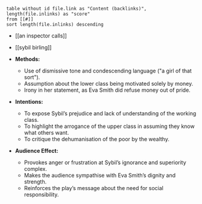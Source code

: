 
```dataview
table without id file.link as "Content (backlinks)", length(file.inlinks) as "score"
from [[#]]
sort length(file.inlinks) descending
```

- [[an inspector calls]]
- [[sybil birling]]

- **Methods:**
    
    - Use of dismissive tone and condescending language ("a girl of that sort").
    - Assumption about the lower class being motivated solely by money.
    - Irony in her statement, as Eva Smith did refuse money out of pride.
        
- **Intentions:**
    
    - To expose Sybil’s prejudice and lack of understanding of the working class.
    - To highlight the arrogance of the upper class in assuming they know what others want.
    - To critique the dehumanisation of the poor by the wealthy.
        
- **Audience Effect:**
    
    - Provokes anger or frustration at Sybil’s ignorance and superiority complex.
    - Makes the audience sympathise with Eva Smith’s dignity and strength.
    - Reinforces the play’s message about the need for social responsibility.